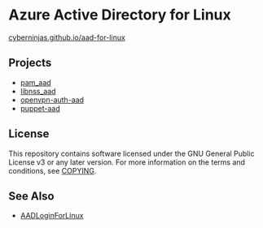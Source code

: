 # Azure Active Directory for Linux

<a href="https://cyberninjas.github.io/aad-for-linux">cyberninjas.github.io/aad-for-linux</a>

## Projects

<ul>
  <li><a href="https://github.com/CyberNinjas/pam_aad">pam_aad</a></li>
  <li><a href="https://github.com/CyberNinjas/libnss_aad">libnss_aad</a></li>
  <li><a href="https://github.com/CyberNinjas/openvpn-auth-aad">openvpn-auth-aad</a></li>
  <li><a href="https://github.com/CyberNinjas/puppet-aad">puppet-aad</a></li>
</ul>

## License

This repository contains software licensed under the GNU General Public License v3 or any later version.
For more information on the terms and conditions, see [COPYING](https://raw.githubusercontent.com/CyberNinjas/aad-for-linux/master/COPYING).

## See Also

- [AADLoginForLinux](https://docs.microsoft.com/en-us/azure/virtual-machines/linux/login-using-aad)
